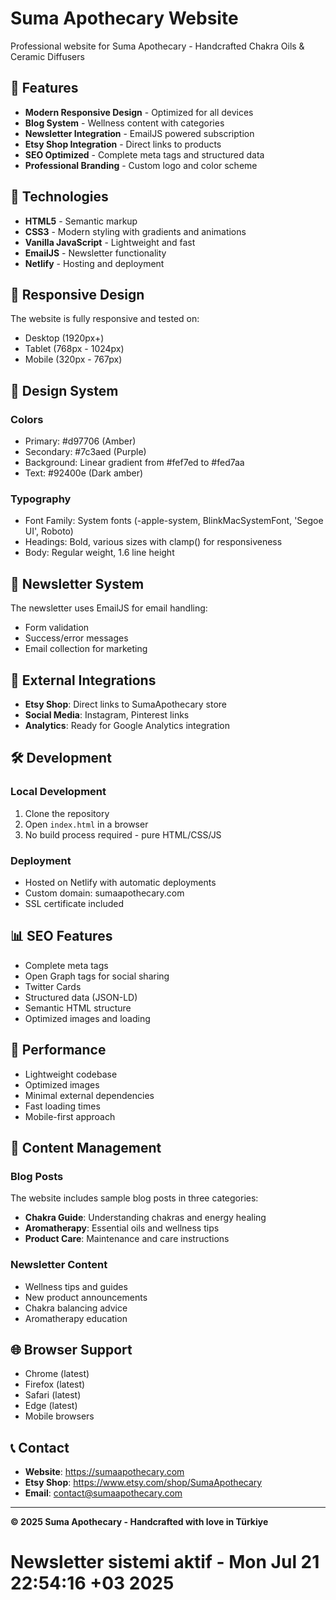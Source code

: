 # Suma Apothecary Website

Professional website for Suma Apothecary - Handcrafted Chakra Oils & Ceramic Diffusers

## 🌟 Features

- **Modern Responsive Design** - Optimized for all devices
- **Blog System** - Wellness content with categories
- **Newsletter Integration** - EmailJS powered subscription
- **Etsy Shop Integration** - Direct links to products
- **SEO Optimized** - Complete meta tags and structured data
- **Professional Branding** - Custom logo and color scheme

## 🚀 Technologies

- **HTML5** - Semantic markup
- **CSS3** - Modern styling with gradients and animations
- **Vanilla JavaScript** - Lightweight and fast
- **EmailJS** - Newsletter functionality
- **Netlify** - Hosting and deployment

## 📱 Responsive Design

The website is fully responsive and tested on:
- Desktop (1920px+)
- Tablet (768px - 1024px)
- Mobile (320px - 767px)

## 🎨 Design System

### Colors
- Primary: #d97706 (Amber)
- Secondary: #7c3aed (Purple)
- Background: Linear gradient from #fef7ed to #fed7aa
- Text: #92400e (Dark amber)

### Typography
- Font Family: System fonts (-apple-system, BlinkMacSystemFont, 'Segoe UI', Roboto)
- Headings: Bold, various sizes with clamp() for responsiveness
- Body: Regular weight, 1.6 line height

## 📧 Newsletter System

The newsletter uses EmailJS for email handling:
- Form validation
- Success/error messages
- Email collection for marketing

## 🔗 External Integrations

- **Etsy Shop**: Direct links to SumaApothecary store
- **Social Media**: Instagram, Pinterest links
- **Analytics**: Ready for Google Analytics integration

## 🛠️ Development

### Local Development
1. Clone the repository
2. Open `index.html` in a browser
3. No build process required - pure HTML/CSS/JS

### Deployment
- Hosted on Netlify with automatic deployments
- Custom domain: sumaapothecary.com
- SSL certificate included

## 📊 SEO Features

- Complete meta tags
- Open Graph tags for social sharing
- Twitter Cards
- Structured data (JSON-LD)
- Semantic HTML structure
- Optimized images and loading

## 🎯 Performance

- Lightweight codebase
- Optimized images
- Minimal external dependencies
- Fast loading times
- Mobile-first approach

## 📝 Content Management

### Blog Posts
The website includes sample blog posts in three categories:
- **Chakra Guide**: Understanding chakras and energy healing
- **Aromatherapy**: Essential oils and wellness tips
- **Product Care**: Maintenance and care instructions

### Newsletter Content
- Wellness tips and guides
- New product announcements
- Chakra balancing advice
- Aromatherapy education

## 🌐 Browser Support

- Chrome (latest)
- Firefox (latest)
- Safari (latest)
- Edge (latest)
- Mobile browsers

## 📞 Contact

- **Website**: https://sumaapothecary.com
- **Etsy Shop**: https://www.etsy.com/shop/SumaApothecary
- **Email**: contact@sumaapothecary.com

---

**© 2025 Suma Apothecary - Handcrafted with love in Türkiye**

# Newsletter sistemi aktif - Mon Jul 21 22:54:16 +03 2025
